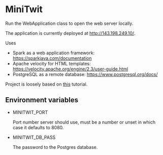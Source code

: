 # MiniTwit

Run the WebApplication class to open the web server locally.

The application is currently deployed at http://143.198.249.10/.

Uses
* Spark as a web application framework:
  https://sparkjava.com/documentation
* Apache velocity for HTML templates:
  https://velocity.apache.org/engine/2.3/user-guide.html
* PostgreSQL as a remote database: https://www.postgresql.org/docs/

Project is loosely based on [this](https://sparkjava.com/tutorials/application-structure) tutorial.

## Environment variables
 
* MINITWIT_PORT

  Port number server should use, must be a number or unset in which case it defaults to 8080.

* MINITWIT_DB_PASS

  The password to the Postgres database.
